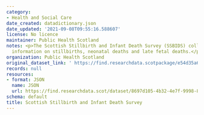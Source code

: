 ```yaml
---
category:
- Health and Social Care
date_created: datadictionary.json
date_updated: '2021-09-08T09:55:16.588607'
license: No licence
maintainer: Public Health Scotland
notes: <p>The Scottish Stillbirth and Infant Death Survey (SSBIDS) collects additional
  information on stillbirths, neonatal deaths and late fetal deaths.</p>
organization: Public Health Scotland
original_dataset_link: ' https://find.researchdata.scotpackage/e54d35a6-2e7c-422d-a4a5-a7da930b08f2'
records: null
resources:
- format: JSON
  name: JSON
  url: https://find.researchdata.scot/dataset/8697d105-4b32-4e7f-9998-8df4250cb3e5/resource/e54d35a6-2e7c-422d-a4a5-a7da930b08f2/download/datadictionary.json
schema: default
title: Scottish Stillbirth and Infant Death Survey
---
```


